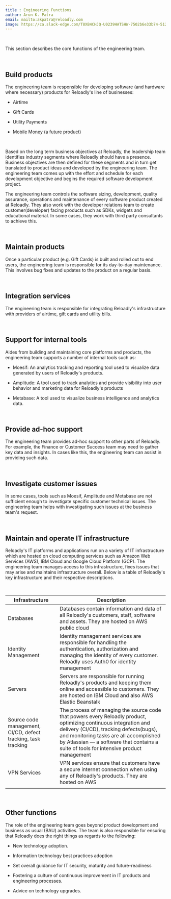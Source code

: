 ```yaml
---
title : Engineering Functions 
author: Arun K. Patra
email: mailto:akpatra@reloadly.com
image: https://ca.slack-edge.com/T8XB4CHJQ-U0239HATSHW-7502b6e33b74-512
---
```



&nbsp;

This section describes the core functions of the engineering team.

&nbsp;

Build products
--------------

The engineering team is responsible for developing software (and hardware where necessary) products for Reloadly's line of businesses:

*   Airtime
    
*   Gift Cards
    
*   Utility Payments
    
*   Mobile Money (a future product)
    
&nbsp;

Based on the long term business objectives at Reloadly, the leadership team identifies industry segments where Reloadly should have a presence. Business objectives are then defined for these segments and in turn get translated to product ideas and developed by the engineering team. The engineering team comes up with the effort and schedule for each development objective and begins the required software development project.

The engineering team controls the software sizing, development, quality assurance, operations and maintenance of every software product created at Reloadly. They also work with the developer relations team to create customer(developer) facing products such as SDKs, widgets and educational material. In some cases, they work with third party consultants to achieve this.

&nbsp;

Maintain products
-----------------

Once a particular product (e.g. Gift Cards) is built and rolled out to end users, the engineering team is responsible for its day-to-day maintenance. This involves bug fixes and updates to the product on a regular basis.

&nbsp;

Integration services
--------------------

The engineering team is responsible for integrating Reloadly's infrastructure with providers of airtime, gift cards and utility bills.

&nbsp;

Support for internal tools
--------------------------

Aides from building and maintaining core platforms and products, the engineering team supports a number of internal tools such as:

*   Moesif: An analytics tracking and reporting tool used to visualize data generated by users of Reloadly's products.
    
*   Amplitude: A tool used to track analytics and provide visibility into user behavior and marketing data for Reloadly's products
    
*   Metabase: A tool used to visualize business intelligence and analytics data.

&nbsp;  

Provide ad-hoc support
----------------------

The engineering team provides ad-hoc support to other parts of Reloadly. For example, the Finance or Customer Success team may need to gather key data and insights. In cases like this, the engineering team can assist in providing such data.

&nbsp;

Investigate customer issues
---------------------------

In some cases, tools such as Moesif, Amplitude and Metabase are not sufficient enough to investigate specific customer technical issues. The engineering team helps with investigating such issues at the business team's request.

&nbsp;

Maintain and operate IT infrastructure
--------------------------------------

Reloadly's IT platforms and applications run on a variety of IT infrastructure which are hosted on cloud computing services such as Amazon Web Services (AWS), IBM Cloud and Google Cloud Platform (GCP). The engineering team manages access to this infrastructure, fixes issues that may arise and maintains infrastructure overall. Below is a table of Reloadly's key infrastructure and their respective descriptions.

&nbsp;

| **Infrastructure**   | **Description**  |
|---|---|
|Databases   |Databases contain information and data of all Reloadly's customers, staff, software and assets. They are hosted on AWS public cloud   |
| Identity Management  |Identity management services are responsible for handling the authentication, authorization and managing the identity of every customer. Reloadly uses Auth0 for identity management   |
| Servers  | Servers are responsible for running Reloadly's products and keeping them online and accessible to customers. They are hosted on IBM Cloud and also AWS Elastic Beanstalk  |
| Source code management, CI/CD, defect tracking, task tracking  | The process of managing the source code that powers every Reloadly product, optimizing continuous integration and delivery (CI/CD), tracking defects(bugs), and monitoring tasks are all accomplished by Atlassian — a software that contains a suite of tools for intensive product management   |
| VPN Services  | VPN services ensure that customers have a secure internet connection when using any of Reloadly's products. They are hosted on AWS  |
|   |   |


&nbsp;

Other functions
---------------

The role of the engineering team goes beyond product development and business as usual (BAU) activities. The team is also responsible for ensuring that Reloadly does the right things as regards to the following:

*   New technology adoption.
    
*   Information technology best practices adoption
    
*   Set overall guidance for IT security, maturity and future-readiness
    
*   Fostering a culture of continuous improvement in IT products and engineering processes.
    
*   Advice on technology upgrades.
    